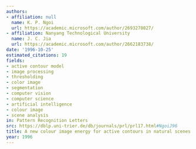 ```yaml
---
authors:
- affiliation: null
  name: K. P. Ngoi
  url: https://academic.microsoft.com/author/2693278027/
- affiliation: Nanyang Technological University
  name: J. C. Jia
  url: https://academic.microsoft.com/author/2662183738/
date: '1996-10-25'
estimated_citations: 19
fields:
- active contour model
- image processing
- thresholding
- color image
- segmentation
- computer vision
- computer science
- artificial intelligence
- colour image
- scene analysis
in: Pattern Recognition Letters
src: https://dblp.uni-trier.de/db/journals/prl/prl17.html#NgoiJ96
title: A new colour image energy for active contours in natural scenes
year: 1996
---
```

